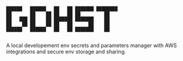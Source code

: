 

 ```

 ██████   ██████   ██   ██ ███████ ████████ 
██       ██    ██ ██   ██ ██         ██    
██   ███ ██    ██ ███████ ███████    ██    
██    ██ ██    ██ ██   ██      ██    ██    
 ██████   ██████   ██   ██ ███████    ██    
                                           
```                                        
A local developement env secrets and parameters manager with AWS integrations and secure env storage and sharing.
